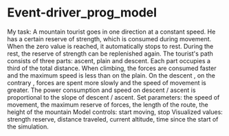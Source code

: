 # Event-driver_prog_model
My task: A mountain tourist goes in one direction at a constant speed. He has
a certain reserve of strength, which is consumed during movement. When the zero
value is reached, it automatically stops to rest. During the rest, the reserve of strength can
be replenished again. The tourist's path consists of three parts: ascent, plain and descent. Each part
occupies a third of the total distance. When climbing, the forces are consumed faster and the maximum
speed is less than on the plain. On the descent , on the contrary , forces are spent more slowly and
the speed of movement is greater. The power consumption and speed on descent / ascent is proportional
to the slope of descent / ascent.
Set parameters: the speed of movement, the maximum reserve of forces, the length of the route,
the height of the mountain
Model controls: start moving, stop
Visualized values: strength reserve, distance traveled, current altitude, time
since the start of the simulation.
